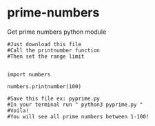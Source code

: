 # prime-numbers
Get prime numbers python module

```
#Just download this file
#Call the printnumber function
#Then set the range limit


import numbers

numbers.printnumber(100)

#Save this file ex: pyprime.py 
#In your terminal run " python3 pyprime.py "
#Voila!
#You will see all prime numbers between 1-100!
```
